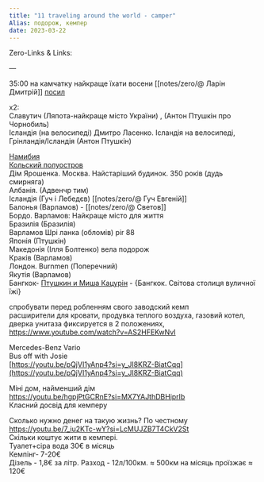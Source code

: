 ```yaml
---
title: "11 traveling around the world - camper"
Alias: подорож, кемпер
date: 2023-03-22  
---
```

Zero-Links & Links:  


—  

35:00 на камчатку найкраще їхати восени [[notes/zero/@ Ларін Дмитрій]] [посил](https://www.youtube.com/watch?v=KRjEy2jJvOY)

x2:  
Славутич (Ляпота-найкраще місто України) , (Антон Птушкін про Чорнобиль)  
Ісландія (на велосипеді) Дмитро Ласенко. Ісландія на велосипеді, Грінландія/Ісландія (Антон Птушкін)

[Намибия](https://youtu.be/N0QblwXyXvo)  
[Кольский полуостров](https://youtu.be/9z2-pMor5FM)  
Дім Ярошенка. Москва. Найстаріший будинок. 350 років (дудь смирняга)  
Албанія. (Адвенчр тим)  
Ісландія (Гуч і Лебедєв) [[notes/zero/@ Гуч  Евгеній]]  
Балонья (Варламов) - [[notes/zero/@ Светов]]  
Бордо. Варламов: Найкраще місто для життя  
Бразилія (Бразилія)  
Варламов Шрі ланка (обломів) pir 88  
Японія (Птушкін)  
Македонія (Ілля Болтенко) вела подорож  
Краків (Варламов)  
Лондон. Burnmen (Поперечний)  
Якутія (Варламов)  
Бангкок- [Птушкин и Миша Кацурін](https://www.youtube.com/watch?v=wFqPBWD2_qs) - {Бангкок. Світова столиця вуличної їжі}


спробувати перед робленням свого заводский кемп  
расширители для кровати, продувка теплого воздуха, газовий котел, дверка унитаза фиксируется в 2 положениях,  
https://www.youtube.com/watch?v=AS2HFEKwNvI



Mercedes-Benz Vario  
Bus off with Josie  
[https://youtu.be/pQjVI1yAnp4?si=y_JI8KRZ-BiatCqq](https://youtu.be/pQjVI1yAnp4?si=y_JI8KRZ-BiatCqq)


Міні дом, найменший дім  
https://youtu.be/hgpjPtGCRnE?si=MX7YAJthDBHiprIb  
Класний досвід для кемперу



Сколько нужно денег на такую жизнь? По честному  
https://youtu.be/7_iu2KTc-wY?si=LcMUJZB7T4CkV2St  
Скільки коштує жити в кемпері.  
Туалет+сіра вода 30€ в місяць  
Кемпінг- 7-20€  
Дізель - 1,8€ за літр. Разход - 12л/100км. ≈ 500км на місяць проїзжає ≈ 120€
